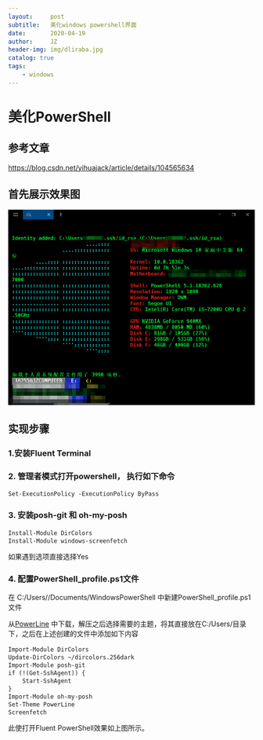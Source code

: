 ```yaml
---
layout:     post
subtitle:   美化windows powershell界面
date:       2020-04-19
author:     JZ
header-img: img/dliraba.jpg
catalog: true
tags:
    - windows
---
```




# 美化PowerShell 

## 参考文章

https://blog.csdn.net/yihuajack/article/details/104565634

## 首先展示效果图

<img src="../img/powershell_result.png">



 	



## 实现步骤

### 1.安装Fluent Terminal

### 2. 管理者模式打开powershell， 执行如下命令

```shell
Set-ExecutionPolicy -ExecutionPolicy ByPass
```



### 3. 安装posh-git 和 oh-my-posh

```shell
Install-Module DirColors
Install-Module windows-screenfetch
```

如果遇到选项直接选择Yes

### 4. 配置PowerShell_profile.ps1文件

在 C:/Users/<Username>/Documents/WindowsPowerShell 中新建PowerShell_profile.ps1文件

从[PowerLine](https://github.com/seebi/dircolors-solarized) 中下载，解压之后选择需要的主题，将其直接放在C:/Users/<Username>目录下，之后在上述创建的文件中添加如下内容

```shell
Import-Module DirColors
Update-DirColors ~/dircolors.256dark
Import-Module posh-git
if (!(Get-SshAgent)) {
    Start-SshAgent
}
Import-Module oh-my-posh
Set-Theme PowerLine
Screenfetch
```

此使打开Fluent PowerShell效果如上图所示。
